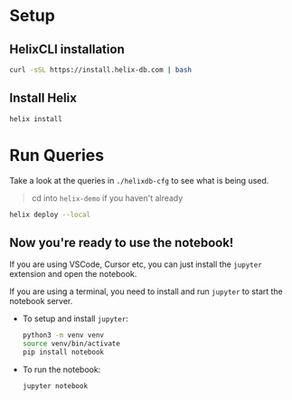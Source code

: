 # Setup

## HelixCLI installation

```bash
curl -sSL https://install.helix-db.com | bash
```

## Install Helix

```bash
helix install
```

# Run Queries

Take a look at the queries in `./helixdb-cfg` to see what is being used.

> cd into `helix-demo` if you haven't already

```bash
helix deploy --local
```

## Now you're ready to use the notebook!

If you are using VSCode, Cursor etc, you can just install the `jupyter` extension and open the notebook.

If you are using a terminal, you need to install and run `jupyter` to start the notebook server.

- To setup and install `jupyter`:
    ```bash
    python3 -m venv venv
    source venv/bin/activate
    pip install notebook
    ```
- To run the notebook:
    ```bash
    jupyter notebook
    ```
